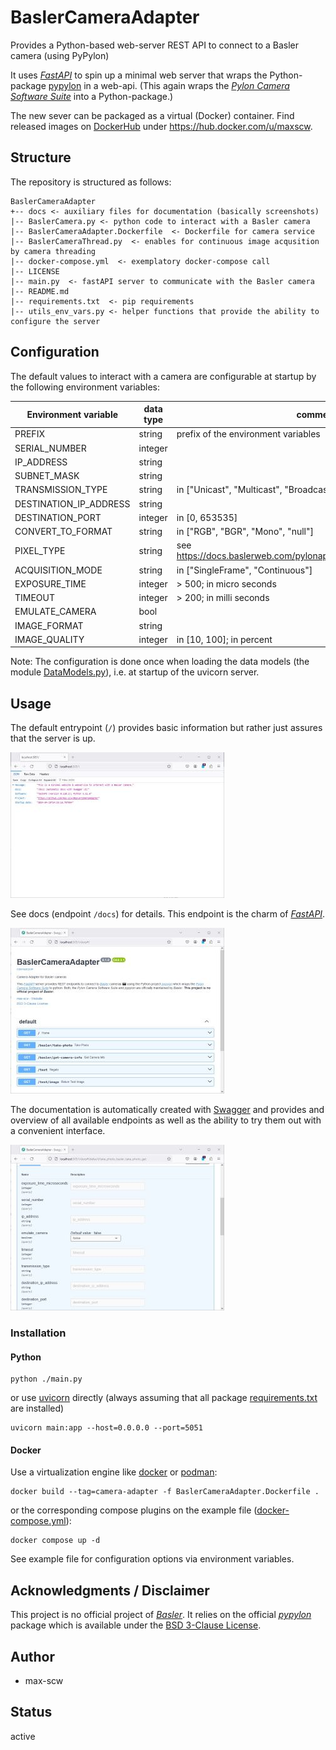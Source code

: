 # BaslerCameraAdapter
Provides a Python-based web-server REST API to connect to a Basler camera (using PyPylon)

It uses [*FastAPI*](https://fastapi.tiangolo.com/) to spin up a minimal web server that wraps the Python-package [pypylon](https://github.com/basler/pypylon) in a web-api.
(This again wraps the [*Pylon Camera Software Suite*](https://www2.baslerweb.com/en/downloads/software-downloads/) into a Python-package.)

The new sever can be packaged as a virtual (Docker) container. Find released images on [DockerHub](https://hub.docker.com) under https://hub.docker.com/u/maxscw.



## Structure
The repository is structured as follows:
``` 
BaslerCameraAdapter
+-- docs <- auxiliary files for documentation (basically screenshots)
|-- BaslerCamera.py <- python code to interact with a Basler camera
|-- BaslerCameraAdapter.Dockerfile  <- Dockerfile for camera service
|-- BaslerCameraThread.py  <- enables for continuous image acqusition by camera threading
|-- docker-compose.yml  <- exemplatory docker-compose call
|-- LICENSE
|-- main.py  <- fastAPI server to communicate with the Basler camera
|-- README.md
|-- requirements.txt  <- pip requirements
|-- utils_env_vars.py <- helper functions that provide the ability to configure the server
```


## Configuration
The default values to interact with a camera are configurable at startup by the following environment variables:

| Environment variable   | data type | comment                                                              |
|------------------------|-----------|----------------------------------------------------------------------|
| PREFIX                 | string    | prefix of the environment variables                                  |
| SERIAL_NUMBER          | integer   |                                                                      |
| IP_ADDRESS             | string    |                                                                      |
| SUBNET_MASK            | string    |                                                                      |
| TRANSMISSION_TYPE      | string    | in ["Unicast", "Multicast", "Broadcast"]                             |
| DESTINATION_IP_ADDRESS | string    |                                                                      |
| DESTINATION_PORT       | integer   | in [0, 653535]                                                       |
| CONVERT_TO_FORMAT      | string    | in ["RGB", "BGR", "Mono", "null"]                                    |
| PIXEL_TYPE             | string    | see https://docs.baslerweb.com/pylonapi/net/T_Basler_Pylon_PixelType |
| ACQUISITION_MODE       | string    | in ["SingleFrame", "Continuous"]                                     |
| EXPOSURE_TIME          | integer   | > 500; in micro seconds                                              |
| TIMEOUT                | integer   | > 200; in milli seconds                                              |                                                                   
| EMULATE_CAMERA         | bool      |                                                                      |
| IMAGE_FORMAT           | string    |                                                                      |
| IMAGE_QUALITY          | integer   | in [10, 100]; in percent                                             |

Note: The configuration is done once when loading the data models (the module [DataModels.py](DataModels.py)), i.e. at startup of the uvicorn server.

## Usage
The default entrypoint (`/`) provides basic information but rather just assures that the server is up.

![BaslerCameraAdapter_Entrypoint1.jpg](docs%2FBaslerCameraAdapter_Entrypoint1.jpg)

See docs (endpoint `/docs`) for details. This endpoint is the charm of [*FastAPI*](https://fastapi.tiangolo.com/). 

![BaslerCameraAdapter_docs.jpg](docs%2FBaslerCameraAdapter_docs.jpg)

The documentation is automatically created with [Swagger](https://swagger.io/) and provides and overview of all available endpoints as well as the ability to try them out with a convenient interface.

![BaslerCameraAdapter_docs_take_photo.jpg](docs%2FBaslerCameraAdapter_docs_take_photo.jpg)




### Installation
#### Python
````shell
python ./main.py
````
or use [uvicorn](https://www.uvicorn.org/) directly (always assuming that all package [requirements.txt](requirements.txt) are installed)
````shell
uvicorn main:app --host=0.0.0.0 --port=5051
````


#### Docker
Use a virtualization engine like [docker](https://www.docker.com/) or [podman](https://podman.io/):
````shell
docker build --tag=camera-adapter -f BaslerCameraAdapter.Dockerfile .
````
or the corresponding compose plugins on the example file ([docker-compose.yml](docker-compose.yml)):
````shell
docker compose up -d
````
See example file for configuration options via environment variables.

## Acknowledgments / Disclaimer
This project is no official project of [*Basler*](https://www.baslerweb.com).
It relies on the official [*pypylon*](https://pypi.org/project/pypylon/) package which is available under the [BSD 3-Clause License](https://github.com/basler/pypylon/blob/master/LICENSE).


## Author
 - max-scw

## Status
active